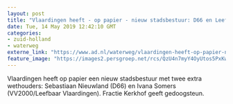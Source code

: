 ```yaml
---
layout: post
title: "Vlaardingen heeft - op papier - nieuw stadsbestuur: D66 en Leefbaar leveren wethouders"
date: Tue, 14 May 2019 12:42:10 GMT
categories: 
- zuid-holland 
- waterweg 
externe_link: "https://www.ad.nl/waterweg/vlaardingen-heeft-op-papier-nieuw-stadsbestuur-d66-en-leefbaar-leveren-wethouders~ac7f424c/"
feature_image: "https://images2.persgroep.net/rcs/QzU4n7myY4OyUtos5PxKwePQMlo/diocontent/121014894/_fitwidth/400/?appId=21791a8992982cd8da851550a453bd7f&quality=0.7"
---
```


Vlaardingen heeft op papier een nieuw stadsbestuur met twee extra wethouders: Sebastiaan Nieuwland (D66) en Ivana Somers (VV2000/Leefbaar Vlaardingen). Fractie Kerkhof geeft gedoogsteun.
